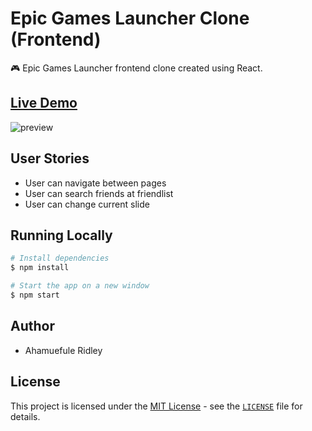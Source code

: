 # Epic Games Launcher Clone (Frontend)

🎮 Epic Games Launcher frontend clone created using React.

## [Live Demo](https://aykutsarac.github.io/epic-games-clone)

![preview](https://i.ibb.co/Q65Lxzm/epicpreview.gif)

## User Stories

- User can navigate between pages
- User can search friends at friendlist
- User can change current slide

## Running Locally

```bash
# Install dependencies
$ npm install

# Start the app on a new window
$ npm start
```

## Author

- Ahamuefule Ridley

## License

This project is licensed under the [MIT License](https://opensource.org/licenses/MIT) - see the [`LICENSE`](LICENSE) file for details.
